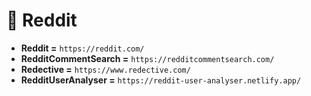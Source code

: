 # 🤖 Reddit
- **Reddit =** `https://reddit.com/`
- **RedditCommentSearch =** `https://redditcommentsearch.com/`
- **Redective =** `https://www.redective.com/`
- **RedditUserAnalyser =** `https://reddit-user-analyser.netlify.app/`
